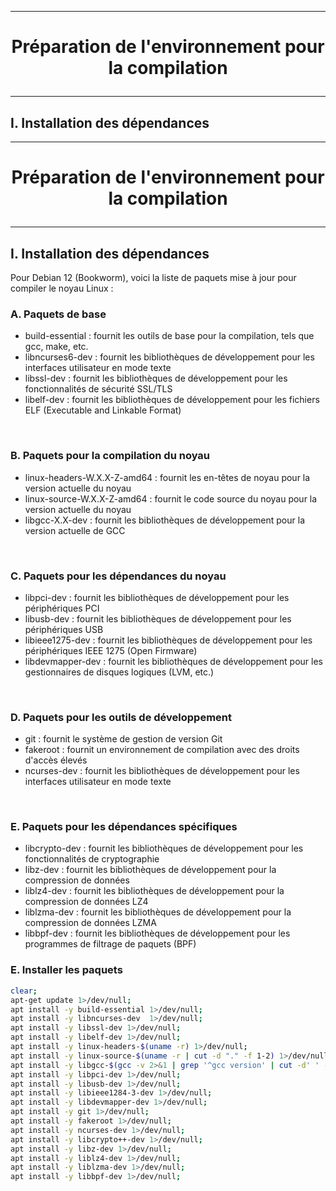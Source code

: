 -------------------------------------------------------------------------------------------------------
# <p align='center'> Préparation de l'environnement pour la compilation </p>

-------------------------------------------------------------------------------------------------------
## I. Installation des dépendances
-------------------------------------------------------------------------------------------------------
# <p align='center'> Préparation de l'environnement pour la compilation </p>

-------------------------------------------------------------------------------------------------------
## I. Installation des dépendances
Pour Debian 12 (Bookworm), voici la liste de paquets mise à jour pour compiler le noyau Linux :

### A. Paquets de base
- build-essential : fournit les outils de base pour la compilation, tels que gcc, make, etc.
- libncurses6-dev : fournit les bibliothèques de développement pour les interfaces utilisateur en mode texte
- libssl-dev      : fournit les bibliothèques de développement pour les fonctionnalités de sécurité SSL/TLS
- libelf-dev      : fournit les bibliothèques de développement pour les fichiers ELF (Executable and Linkable Format)

<br />

### B. Paquets pour la compilation du noyau
- linux-headers-W.X.X-Z-amd64 : fournit les en-têtes de noyau pour la version actuelle du noyau
- linux-source-W.X.X-Z-amd64  : fournit le code source du noyau pour la version actuelle du noyau
- libgcc-X.X-dev              : fournit les bibliothèques de développement pour la version actuelle de GCC

<br />

### C. Paquets pour les dépendances du noyau
- libpci-dev       : fournit les bibliothèques de développement pour les périphériques PCI
- libusb-dev       : fournit les bibliothèques de développement pour les périphériques USB
- libieee1275-dev  : fournit les bibliothèques de développement pour les périphériques IEEE 1275 (Open Firmware)
- libdevmapper-dev : fournit les bibliothèques de développement pour les gestionnaires de disques logiques (LVM, etc.)

<br />

### D. Paquets pour les outils de développement
- git         : fournit le système de gestion de version Git
- fakeroot    : fournit un environnement de compilation avec des droits d'accès élevés
- ncurses-dev : fournit les bibliothèques de développement pour les interfaces utilisateur en mode texte

<br />

### E. Paquets pour les dépendances spécifiques
- libcrypto-dev : fournit les bibliothèques de développement pour les fonctionnalités de cryptographie
- libz-dev      : fournit les bibliothèques de développement pour la compression de données
- liblz4-dev    : fournit les bibliothèques de développement pour la compression de données LZ4
- liblzma-dev   : fournit les bibliothèques de développement pour la compression de données LZMA
- libbpf-dev    : fournit les bibliothèques de développement pour les programmes de filtrage de paquets (BPF)


### E. Installer les paquets
```bash
clear;
apt-get update 1>/dev/null;
apt install -y build-essential 1>/dev/null;
apt install -y libncurses-dev  1>/dev/null;
apt install -y libssl-dev 1>/dev/null;
apt install -y libelf-dev 1>/dev/null;
apt install -y linux-headers-$(uname -r) 1>/dev/null;
apt install -y linux-source-$(uname -r | cut -d "." -f 1-2) 1>/dev/null;
apt install -y libgcc-$(gcc -v 2>&1 | grep '^gcc version' | cut -d' ' -f3 | cut -d "." -f 1)-dev 1>/dev/null;
apt install -y libpci-dev 1>/dev/null;
apt install -y libusb-dev 1>/dev/null;
apt install -y libieee1284-3-dev 1>/dev/null;
apt install -y libdevmapper-dev 1>/dev/null;
apt install -y git 1>/dev/null;
apt install -y fakeroot 1>/dev/null;
apt install -y ncurses-dev 1>/dev/null;
apt install -y libcrypto++-dev 1>/dev/null;
apt install -y libz-dev 1>/dev/null;
apt install -y liblz4-dev 1>/dev/null;
apt install -y liblzma-dev 1>/dev/null;
apt install -y libbpf-dev 1>/dev/null;
``` 
